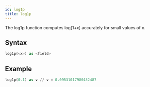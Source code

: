 ```yaml
---
id: log1p
title: log1p
---
```




The log1p function computes log(1+x) accurately for small values of x.

## Syntax

```sql
log1p(<x>) as <field>
```

## Example

```sql
log1p(0.1) as v // v = 0.09531017980432487
```
